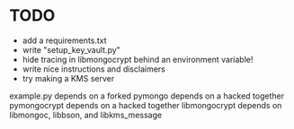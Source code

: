 # TODO #
- add a requirements.txt
- write "setup_key_vault.py"
- hide tracing in libmongocrypt behind an environment variable!
- write nice instructions and disclaimers
- try making a KMS server

example.py
depends on a forked pymongo
depends on a hacked together pymongocrypt
depends on a hacked together libmongocrypt
depends on libmongoc, libbson, and libkms_message